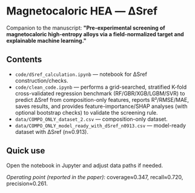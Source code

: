# Magnetocaloric HEA — ΔSref 

Companion to the manuscript:
**"Pre-experimental screening of magnetocaloric high-entropy alloys via a field-normalized target and explainable machine learning."**

## Contents
- `code/dSref_calculation.ipynb` — notebook for ΔSref construction/checks.
- `code/clean_code.ipynb` — performs a grid-searched, stratified K-fold cross-validated regression benchmark (RF/GBR/XGB/LGBM/SVR) to predict ΔSref from composition-only features, reports R²/RMSE/MAE, saves results, and provides feature-importance/SHAP analyses (with optional bootstrap checks) to validate the screening rule.
- `data/COMPO_ONLY_dataset_2.csv` — composition-only dataset.
- `data/COMPO_ONLY_model_ready_with_dSref_n0913.csv` — model-ready dataset with ΔSref (n≈0.913).

## Quick use
Open the notebook in Jupyter and adjust data paths if needed.

*Operating point (reported in the paper):* coverage≈0.347, recall≈0.720, precision≈0.261.
